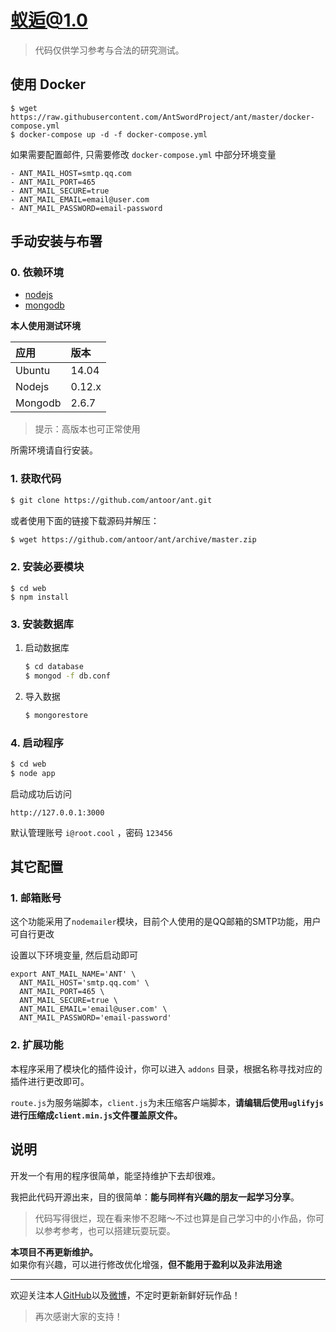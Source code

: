 # 蚁逅@1.0
> 代码仅供学习参考与合法的研究测试。

## 使用 Docker 

```
$ wget https://raw.githubusercontent.com/AntSwordProject/ant/master/docker-compose.yml
$ docker-compose up -d -f docker-compose.yml
```

如果需要配置邮件, 只需要修改 `docker-compose.yml` 中部分环境变量

```
- ANT_MAIL_HOST=smtp.qq.com
- ANT_MAIL_PORT=465
- ANT_MAIL_SECURE=true
- ANT_MAIL_EMAIL=email@user.com
- ANT_MAIL_PASSWORD=email-password
```

## 手动安装与布署

### 0. 依赖环境

* [nodejs](https://nodejs.org/en/download)
* [mongodb](http://dl.mongodb.org/downloads)

**本人使用测试环境**

| 应用 | 版本 |
| :-- | :-- |
| Ubuntu | 14.04 |
| Nodejs | 0.12.x |
| Mongodb | 2.6.7 |

> 提示：高版本也可正常使用

所需环境请自行安装。

### 1. 获取代码

``` sh
$ git clone https://github.com/antoor/ant.git
```

或者使用下面的链接下载源码并解压：

``` sh
$ wget https://github.com/antoor/ant/archive/master.zip
```

### 2. 安装必要模块

```
$ cd web
$ npm install

```

### 3. 安装数据库

 1. 启动数据库

	``` sh
	$ cd database
	$ mongod -f db.conf
	```

 2. 导入数据

	``` sh
	$ mongorestore
	```

### 4. 启动程序

``` sh
$ cd web
$ node app
```

启动成功后访问 

```
http://127.0.0.1:3000
```

默认管理账号 `i@root.cool` ，密码 `123456`


## 其它配置

### 1. 邮箱账号

这个功能采用了`nodemailer`模块，目前个人使用的是QQ邮箱的SMTP功能，用户可自行更改

设置以下环境变量, 然后启动即可

```
export ANT_MAIL_NAME='ANT' \
  ANT_MAIL_HOST='smtp.qq.com' \
  ANT_MAIL_PORT=465 \
  ANT_MAIL_SECURE=true \
  ANT_MAIL_EMAIL='email@user.com' \
  ANT_MAIL_PASSWORD='email-password'
```

### 2. 扩展功能

本程序采用了模块化的插件设计，你可以进入 `addons` 目录，根据名称寻找对应的插件进行更改即可。

`route.js`为服务端脚本，`client.js`为未压缩客户端脚本，**请编辑后使用`uglifyjs`进行压缩成`client.min.js`文件覆盖原文件。**


## 说明

开发一个有用的程序很简单，能坚持维护下去却很难。 
   
我把此代码开源出来，目的很简单：**能与同样有兴趣的朋友一起学习分享**。    

> 代码写得很烂，现在看来惨不忍睹～不过也算是自己学习中的小作品，你可以参考参考，也可以搭建玩耍玩耍。

**本项目不再更新维护。**    
如果你有兴趣，可以进行修改优化增强，**但不能用于盈利以及非法用途**

- - -

欢迎关注本人[GitHub](http://github.com/antoor)以及[微博](http://weibo.com/antoor)，不定时更新新鲜好玩作品！    
> 再次感谢大家的支持！